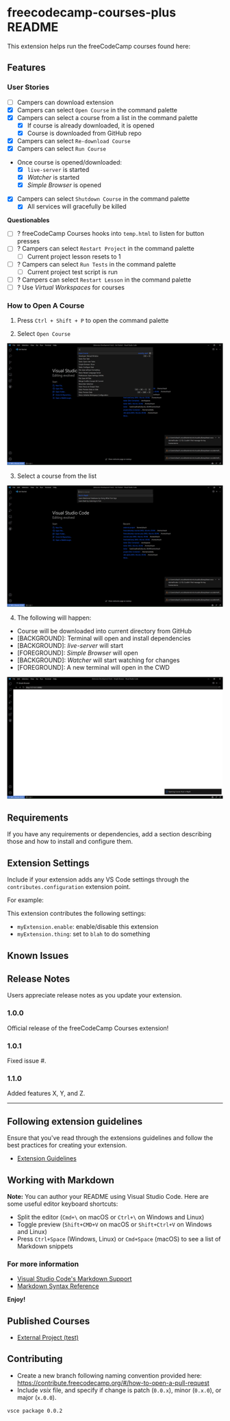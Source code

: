 # freecodecamp-courses-plus README

This extension helps run the freeCodeCamp courses found here: []()

## Features

### User Stories

- [ ] Campers can download extension
- [x] Campers can select `Open Course` in the command palette
- [x] Campers can select a course from a list in the command palette
  - [x] If course is already downloaded, it is opened
  - [x] Course is downloaded from GitHub repo
- [x] Campers can select `Re-download Course`
- [x] Campers can select `Run Course`
- Once course is opened/downloaded:
  - [x] `live-server` is started
  - [x] _Watcher_ is started
  - [x] _Simple Browser_ is opened
- [x] Campers can select `Shutdown Course` in the command palette
  - [x] All services will gracefully be killed

**Questionables**

- [ ] ? freeCodeCamp Courses hooks into `temp.html` to listen for button presses
- [ ] ? Campers can select `Restart Project` in the command palette
  - [ ] Current project lesson resets to 1
- [ ] ? Campers can select `Run Tests` in the command palette
  - [ ] Current project test script is run
- [ ] ? Campers can select `Restart Lesson` in the command palette
- [ ] ? Use _Virtual Workspaces_ for courses

### How to Open A Course

1. Press `Ctrl + Shift + P` to open the command palette

2. Select `Open Course`

![Open Course](images/open-course.png)

3. Select a course from the list

![Courses List](images/courses-list.png)

4. The following will happen:

- Course will be downloaded into current directory from GitHub
- [BACKGROUND]: Terminal will open and install dependencies
- [BACKGROUND]: _live-server_ will start
- [FOREGROUND]: _Simple Browser_ will open
- [BACKGROUND]: _Watcher_ will start watching for changes
- [FOREGROUND]: A new terminal will open in the CWD

![Opening Rust in Replit Course](images/opening-rust-in-replit.png)

## Requirements

If you have any requirements or dependencies, add a section describing those and how to install and configure them.

## Extension Settings

Include if your extension adds any VS Code settings through the `contributes.configuration` extension point.

For example:

This extension contributes the following settings:

- `myExtension.enable`: enable/disable this extension
- `myExtension.thing`: set to `blah` to do something

## Known Issues

## Release Notes

Users appreciate release notes as you update your extension.

### 1.0.0

Official release of the freeCodeCamp Courses extension!

### 1.0.1

Fixed issue #.

### 1.1.0

Added features X, Y, and Z.

---

## Following extension guidelines

Ensure that you've read through the extensions guidelines and follow the best practices for creating your extension.

- [Extension Guidelines](https://code.visualstudio.com/api/references/extension-guidelines)

## Working with Markdown

**Note:** You can author your README using Visual Studio Code. Here are some useful editor keyboard shortcuts:

- Split the editor (`Cmd+\` on macOS or `Ctrl+\` on Windows and Linux)
- Toggle preview (`Shift+CMD+V` on macOS or `Shift+Ctrl+V` on Windows and Linux)
- Press `Ctrl+Space` (Windows, Linux) or `Cmd+Space` (macOS) to see a list of Markdown snippets

### For more information

- [Visual Studio Code's Markdown Support](http://code.visualstudio.com/docs/languages/markdown)
- [Markdown Syntax Reference](https://help.github.com/articles/markdown-basics/)

**Enjoy!**

## Published Courses

- [External Project (test)](https://github.com/ShaunSHamilton/external-project)

## Contributing

- Create a new branch following naming convention provided here: https://contribute.freecodecamp.org/#/how-to-open-a-pull-request
- Include _vsix_ file, and specify if change is patch (`0.0.x`), minor (`0.x.0`), or major (`x.0.0`).

```bash
vsce package 0.0.2
```
